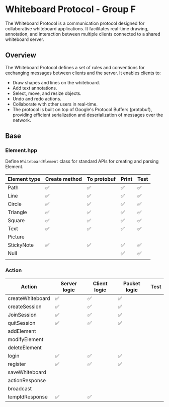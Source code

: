 # Whiteboard Protocol - Group F

The Whiteboard Protocol is a communication protocol designed for collaborative whiteboard applications. It facilitates real-time drawing, annotation, and interaction between multiple clients connected to a shared whiteboard server.



## Overview
The Whiteboard Protocol defines a set of rules and conventions for exchanging messages between clients and the server. It enables clients to:

- Draw shapes and lines on the whiteboard.
- Add text annotations.
- Select, move, and resize objects.
- Undo and redo actions.
- Collaborate with other users in real-time.
- The protocol is built on top of Google's Protocol Buffers (protobuf), providing efficient serialization and deserialization of messages over the network.


## Base

### Element.hpp

Define `WhiteboardElement` class for standard APIs for creating and parsing Element.

| Element type | Create method | To protobuf | Print | Test |
| ------------ | ------------- | ----------- | ----- | ---- |
| Path         | ✅             | ✅           | ✅     | ✅    |
| Line         | ✅             | ✅           | ✅     | ✅    |
| Circle       | ✅             | ✅           | ✅     | ✅    |
| Triangle     | ✅             | ✅           | ✅     | ✅    |
| Square       | ✅             | ✅           | ✅     | ✅    |
| Text         | ✅             | ✅           | ✅     | ✅    |
| Picture      |               |             |       |      |
| StickyNote   | ✅             | ✅           | ✅     | ✅    |
| Null         |               |             | ✅     | ✅    |
|              |               |             |       |      |

### Action

| Action           | Server logic | Client logic | Packet logic | Test |
| ---------------- | ------------ | ------------ | ------------ | ---- |
| createWhiteboard | ✅            | ✅            | ✅            |      |
| createSession    | ✅            | ✅            | ✅            |      |
| JoinSession      | ✅            | ✅            | ✅            |      |
| quitSession      | ✅            | ✅            | ✅            |      |
| addElement       |              |              |              |      |
| modifyElement    |              |              |              |      |
| deleteElement    |              |              |              |      |
| login            | ✅            | ✅            | ✅            |      |
| register         | ✅            | ✅            | ✅            |      |
| saveWhiteboard   |              |              |              |      |
| actionResponse   |              |              |              |      |
| broadcast        |              |              |              |      |
| tempIdResponse   | ✅            | ✅            |              |      |